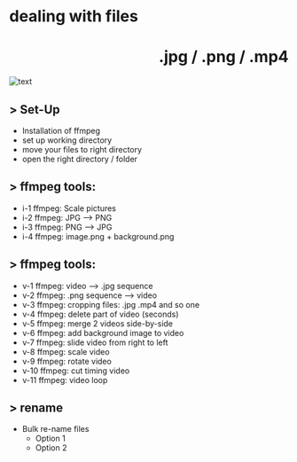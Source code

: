 
# dealing with files
# <div style="text-align: right"> .jpg / .png / .mp4 </div>

![text](https://inductivebiblestudyapp.com/wp-content/uploads/2017/06/godhands-820x400.jpg)

## > Set-Up 
* Installation of ffmpeg
* set up working directory
* move your files to right directory
* open the right directory / folder

## > ffmpeg tools: 
* i-1 ffmpeg: Scale pictures
* i-2 ffmpeg: JPG --> PNG
* i-3 ffmpeg: PNG --> JPG
* i-4 ffmpeg: image.png + background.png

## > ffmpeg tools: 
* v-1 ffmpeg: video --> .jpg sequence
* v-2 ffmpeg: .png sequence --> video
* v-3 ffmpeg: cropping files: .jpg .mp4 and so one
* v-4 ffmpeg: delete part of video (seconds)
* v-5 ffmpeg: merge 2 videos side-by-side 
* v-6 ffmpeg: add background image to video 
* v-7 ffmpeg: slide video from right to left
* v-8 ffmpeg: scale video
* v-9 ffmpeg: rotate video
* v-10 ffmpeg: cut timing video
* v-11 ffmpeg: video loop

## > rename 
* Bulk re-name files 
    * Option 1
    * Option 2
